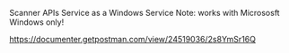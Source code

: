 Scanner APIs Service as a Windows Service
Note: works with Micrososft Windows only!

https://documenter.getpostman.com/view/24519036/2s8YmSr16Q
